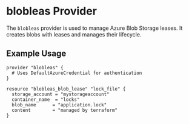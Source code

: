# blobleas Provider

The `blobleas` provider is used to manage Azure Blob Storage leases. It creates blobs with leases and manages their lifecycle.

## Example Usage

```hcl
provider "blobleas" {
  # Uses DefaultAzureCredential for authentication
}

resource "blobleas_blob_lease" "lock_file" {
  storage_account = "mystorageaccount" 
  container_name  = "locks"
  blob_name      = "application.lock"
  content        = "managed by terraform"
}
```
